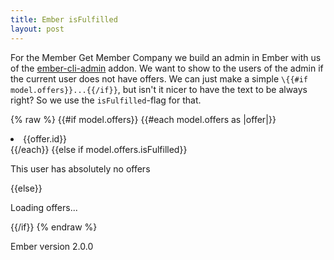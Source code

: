 ```yaml
---
title: Ember isFulfilled
layout: post
---
```


For the Member Get Member Company we build an admin in Ember with us of the [ember-cli-admin](https://github.com/ember-admin/ember-cli-admin) addon.
We want to show to the users of the admin if the current user does not have offers. We can just make a simple `\{{#if model.offers}}...{{/if}}`, 
but isn't it nicer to have the text to be always right? So we use the `isFulfilled`-flag for that.

{% raw %}
{{#if model.offers}}
  {{#each model.offers as |offer|}}
    <li>{{offer.id}}</li>
  {{/each}}
{{else if model.offers.isFulfilled}}
  <p>This user has absolutely no offers</p>
{{else}}
  <p>Loading offers...</p>
{{/if}}
{% endraw %}

Ember version 2.0.0
